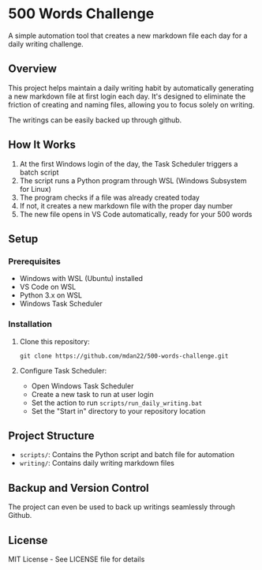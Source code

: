 # 500 Words Challenge

A simple automation tool that creates a new markdown file each day for a daily writing challenge.

## Overview

This project helps maintain a daily writing habit by automatically generating a new markdown file at first login each day. It's designed to eliminate the friction of creating and naming files, allowing you to focus solely on writing.

The writings can be easily backed up through github.

## How It Works

1. At the first Windows login of the day, the Task Scheduler triggers a batch script
2. The script runs a Python program through WSL (Windows Subsystem for Linux)
3. The program checks if a file was already created today
4. If not, it creates a new markdown file with the proper day number
5. The new file opens in VS Code automatically, ready for your 500 words

## Setup

### Prerequisites
- Windows with WSL (Ubuntu) installed
- VS Code on WSL
- Python 3.x on WSL
- Windows Task Scheduler

### Installation

1. Clone this repository:
   ```
   git clone https://github.com/mdan22/500-words-challenge.git
   ```

2. Configure Task Scheduler:
   - Open Windows Task Scheduler
   - Create a new task to run at user login
   - Set the action to run `scripts/run_daily_writing.bat`
   - Set the "Start in" directory to your repository location

## Project Structure

- `scripts/`: Contains the Python script and batch file for automation
- `writing/`: Contains daily writing markdown files

## Backup and Version Control
The project can even be used to back up writings seamlessly through Github.

## License

MIT License - See LICENSE file for details